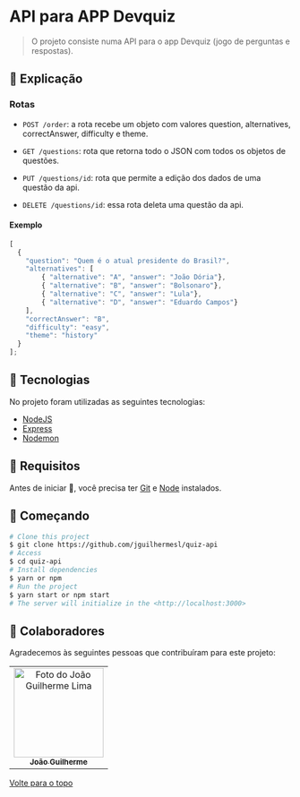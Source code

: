 # API para APP Devquiz

>  O projeto consiste numa API para o app Devquiz (jogo de perguntas e respostas).


## :page_facing_up: Explicação

### Rotas

	
- `POST /order`: a rota recebe um objeto com valores question, alternatives, correctAnswer, difficulty e theme. 

- `GET /questions`: rota que retorna todo o JSON com todos os objetos de questões.

- `PUT /questions/id`: rota que permite a edição dos dados de uma questão da api.

- `DELETE /questions/id`: essa rota deleta uma questão da api.

#### Exemplo
```js
[
  {
    "question": "Quem é o atual presidente do Brasil?",
	"alternatives": [
		{ "alternative": "A", "answer": "João Dória"},
		{ "alternative": "B", "answer": "Bolsonaro"},
		{ "alternative": "C", "answer": "Lula"},
		{ "alternative": "D", "answer": "Eduardo Campos"}
	],
	"correctAnswer": "B",
	"difficulty": "easy",
	"theme": "history"
  }
];
```

## :rocket: Tecnologias ##

No projeto foram utilizadas as seguintes tecnologias:

- [NodeJS](https://nodejs.org/)
- [Express](https://expressjs.com/pt-br/)
- [Nodemon](https://www.npmjs.com/package/nodemon)

## :closed_book: Requisitos ##

Antes de iniciar :checkered_flag:, você precisa ter [Git](https://git-scm.com) e [Node](https://nodejs.org/en/) instalados.

## :checkered_flag: Começando ##

```bash
# Clone this project
$ git clone https://github.com/jguilhermesl/quiz-api
# Access
$ cd quiz-api
# Install dependencies
$ yarn or npm 
# Run the project
$ yarn start or npm start 
# The server will initialize in the <http://localhost:3000>
```
## 🤝 Colaboradores

Agradecemos às seguintes pessoas que contribuíram para este projeto:

<table>
  <tr>
    <td align="center">
      <a href="#">
        <img src="https://media-exp1.licdn.com/dms/image/C4D03AQEEieIa-_h22g/profile-displayphoto-shrink_800_800/0/1651164045663?e=1658966400&v=beta&t=20osuQdvJ8V16r834e0NxcSHYMEE_1t-okD5LF-wATw" width="160px;" alt="Foto do João Guilherme Lima"/><br>
          <sub>
            <b>João Guilherme</b>
          </sub>
        </a>
      </td>
  </tr>
</table>

<a href="#top">Volte para o topo</a>


